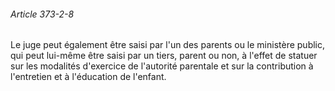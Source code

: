 ###### Article 373-2-8

Le juge peut également être saisi par l'un des parents ou le ministère public, qui peut lui-même être saisi par un tiers, parent ou non, à l'effet de statuer sur les modalités d'exercice de l'autorité parentale et sur la contribution à l'entretien et à l'éducation de l'enfant.

